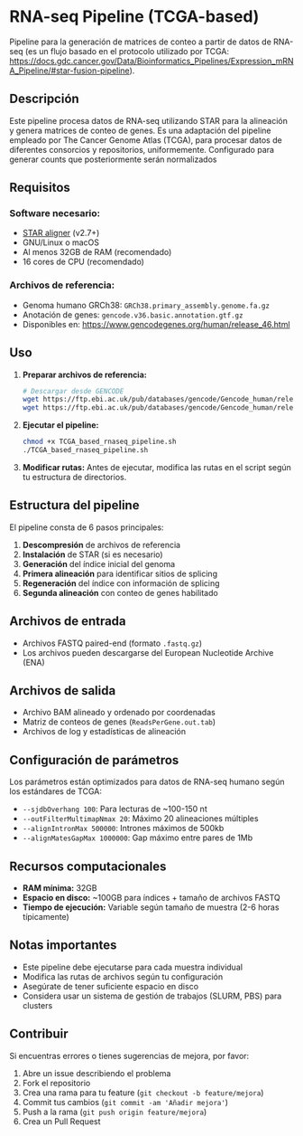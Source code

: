  # RNA-seq Pipeline (TCGA-based)

Pipeline para la generación de matrices de conteo a partir de datos de RNA-seq (es un flujo basado en el protocolo utilizado por TCGA: https://docs.gdc.cancer.gov/Data/Bioinformatics_Pipelines/Expression_mRNA_Pipeline/#star-fusion-pipeline).

## Descripción

Este pipeline procesa datos de RNA-seq utilizando STAR para la alineación y genera matrices de conteo de genes. Es una adaptación del pipeline empleado por The Cancer Genome Atlas (TCGA), para procesar datos de diferentes consorcios y repositorios, uniformemente. Configurado para generar counts que posteriormente serán normalizados

## Requisitos

### Software necesario:
- [STAR aligner](https://github.com/alexdobin/STAR) (v2.7+)
- GNU/Linux o macOS
- Al menos 32GB de RAM (recomendado)
- 16 cores de CPU (recomendado)

### Archivos de referencia:
- Genoma humano GRCh38: `GRCh38.primary_assembly.genome.fa.gz`
- Anotación de genes: `gencode.v36.basic.annotation.gtf.gz`
- Disponibles en: https://www.gencodegenes.org/human/release_46.html

## Uso

1. **Preparar archivos de referencia:**
   ```bash
   # Descargar desde GENCODE
   wget https://ftp.ebi.ac.uk/pub/databases/gencode/Gencode_human/release_36/GRCh38.primary_assembly.genome.fa.gz
   wget https://ftp.ebi.ac.uk/pub/databases/gencode/Gencode_human/release_36/gencode.v36.basic.annotation.gtf.gz
   ```

2. **Ejecutar el pipeline:**
   ```bash
   chmod +x TCGA_based_rnaseq_pipeline.sh
   ./TCGA_based_rnaseq_pipeline.sh
   ```

3. **Modificar rutas:** Antes de ejecutar, modifica las rutas en el script según tu estructura de directorios.

## Estructura del pipeline

El pipeline consta de 6 pasos principales:

1. **Descompresión** de archivos de referencia
2. **Instalación** de STAR (si es necesario)
3. **Generación** del índice inicial del genoma
4. **Primera alineación** para identificar sitios de splicing
5. **Regeneración** del índice con información de splicing
6. **Segunda alineación** con conteo de genes habilitado

## Archivos de entrada

- Archivos FASTQ paired-end (formato `.fastq.gz`)
- Los archivos pueden descargarse del European Nucleotide Archive (ENA)

## Archivos de salida

- Archivo BAM alineado y ordenado por coordenadas
- Matriz de conteos de genes (`ReadsPerGene.out.tab`)
- Archivos de log y estadísticas de alineación

## Configuración de parámetros

Los parámetros están optimizados para datos de RNA-seq humano según los estándares de TCGA:

- `--sjdbOverhang 100`: Para lecturas de ~100-150 nt
- `--outFilterMultimapNmax 20`: Máximo 20 alineaciones múltiples
- `--alignIntronMax 500000`: Intrones máximos de 500kb
- `--alignMatesGapMax 1000000`: Gap máximo entre pares de 1Mb

## Recursos computacionales

- **RAM mínima:** 32GB
- **Espacio en disco:** ~100GB para índices + tamaño de archivos FASTQ
- **Tiempo de ejecución:** Variable según tamaño de muestra (2-6 horas típicamente)

## Notas importantes

- Este pipeline debe ejecutarse para cada muestra individual
- Modifica las rutas de archivos según tu configuración
- Asegúrate de tener suficiente espacio en disco
- Considera usar un sistema de gestión de trabajos (SLURM, PBS) para clusters

## Contribuir

Si encuentras errores o tienes sugerencias de mejora, por favor:

1. Abre un issue describiendo el problema
2. Fork el repositorio
3. Crea una rama para tu feature (`git checkout -b feature/mejora`)
4. Commit tus cambios (`git commit -am 'Añadir mejora'`)
5. Push a la rama (`git push origin feature/mejora`)
6. Crea un Pull Request

